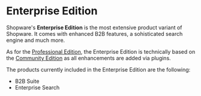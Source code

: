 # Enterprise Edition

Shopware's **Enterprise Edition** is the most extensive product variant of Shopware. It comes with enhanced B2B features, a sohisticated search engine and much more.

As for the [Professional Edition](professional-edition.md), the Enterprise Edition is technically based on the [Community Edition](community-edition.md) as all enhancements are added via plugins.

The products currently included in the Enterprise Edition are the following:

* B2B Suite
* Enterprise Search


